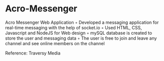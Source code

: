 # Acro-Messenger

Acro Messenger Web Application
◦ Developed a messaging application for real-time messaging with the help of socket.io
◦ Used HTML, CSS, Javascript and NodeJS for Web design
◦ mySQL database is created to store the user and messaging data
◦ The user is free to join and leave any channel and see online members on the channel

Reference: Traversy Media
